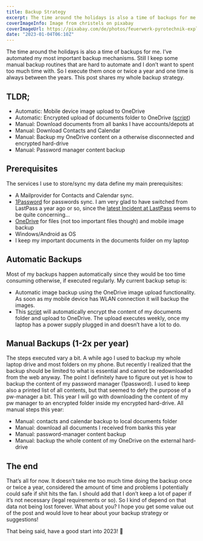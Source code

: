 ```yaml
---
title: Backup Strategy
excerpt: The time around the holidays is also a time of backups for me. I’ve automated my most important backup mechanisms. Still I keep some manual backup routines that are hard to automate and I don’t want to spent too much time with. So I execute them once or twice a year and one time is always between the years. This post shares my whole backup strategy.
coverImageInfo: Image from christels on pixabay
coverImageUrl: https://pixabay.com/de/photos/feuerwerk-pyrotechnik-explodieren-1880042/
date: "2023-01-04T06:10Z"
---
```


The time around the holidays is also a time of backups for me. I’ve automated my most important backup mechanisms. Still I keep some manual backup routines that are hard to automate and I don’t want to spent too much time with. So I execute them once or twice a year and one time is always between the years. This post shares my whole backup strategy.

## TLDR;

- Automatic: Mobile device image upload to OneDrive
- Automatic: Encrypted upload of documents folder to OneDrive ([script](https://github.com/adriankast/simple-ps-backup))
- Manual: Download documents from all banks I have accounts/depots at
- Manual: Download Contacts and Calendar
- Manual: Backup my OneDrive content on a otherwise disconnected and encrypted hard-drive
- Manual: Password manager content backup

## Prerequisites

The services I use to store/sync my data define my main prerequisites:

- A Mailprovider for Contacts and Calendar sync.
- [1Password](https://1password.com/) for passwords sync. I am very glad to have switched from LastPass a year ago or so, since the [latest Incident at LastPass](https://www.theverge.com/2022/12/22/23523322/lastpass-data-breach-cloud-encrypted-password-vault-hackers) seems to be quite concerning…
- [OneDrive](https://www.microsoft.com/en-us/microsoft-365/onedrive/online-cloud-storage) for files (not too important files though) and mobile image backup
- Windows/Android as OS
- I keep my important documents in the documents folder on my laptop

## Automatic Backups

Most of my backups happen automatically since they would be too time consuming otherwise, if executed regularly. My current backup setup is:

- Automatic image backup using the OneDrive image upload functionality. As soon as my mobile device has WLAN connection it will backup the images.
- This [script](https://github.com/adriankast/simple-ps-backup) will automatically encrypt the content of my documents folder and upload to OneDrive. The upload executes weekly, once my laptop has a power supply plugged in and doesn’t have a lot to do.

## Manual Backups (1-2x per year)

The steps executed vary a bit. A while ago I used to backup my whole laptop drive and most folders on my phone. But recently I realized that the backup should be limited to what is essential and cannot be redownloaded from the web anyway. The point I definitely have to figure out yet is how to backup the content of my password manager (1password). I used to keep also a printed list of all contents, but that seemed to defy the purpose of a pw-manager a bit. This year I will go with downloading the content of my pw manager to an encrypted folder inside my encrypted hard-drive. All manual steps this year:

- Manual: contacts and calendar backup to local documents folder
- Manual: download all documents I received from banks this year
- Manual: password-manager content backup
- Manual: backup the whole content of my OneDrive on the external hard-drive

## The end

That’s all for now. It doesn’t take me too much time doing the backup once or twice a year, considered the amount of time and problems I potentially could safe if shit hits the fan. I should add that I don’t keep a lot of paper if it’s not necessary (legal requirements or so). So I kind of depend on that data not being lost forever. What about you? I hope you get some value out of the post and would love to hear about your backup strategy or suggestions!

That being said, have a good start into 2023! 🎉

